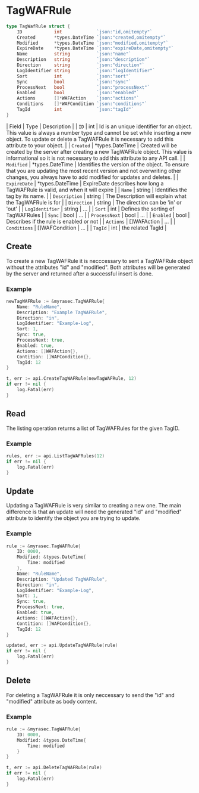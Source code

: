 # TagWAFRule

```go
type TagWafRule struct {
    ID            int             `json:"id,omitempty"`
    Created       *types.DateTime `json:"created,omitempty"`
    Modified      *types.DateTime `json:"modified,omitempty"`
    ExpireDate    *types.DateTime `json:"expireDate,omitempty"`
    Name          string          `json:"name"`
    Description   string          `json:"description"`
    Direction     string          `json:"direction"`
    LogIdentifier string          `json:"logIdentifier"`
    Sort          int             `json:"sort"`
    Sync          bool            `json:"sync"`
    ProcessNext   bool            `json:"processNext"`
    Enabled       bool            `json:"enabled"`
    Actions       []*WAFAction    `json:"actions"`
    Conditions    []*WAFCondition `json:"conditions"`
    TagId         int             `json:"tagId"`
}
```
| Field | Type | Description |
| `ID` | int | Id is an unique identifier for an object. This value is always a number type and cannot be set while inserting a new object. To update or delete a TagWAFRule it is necessary to add this attribute to your object. |
| `Created` | *types.DateTime | Created will be created by the server after creating a new TagWAFRule object. This value is informational so it is not necessary to add this attribute to any API call. |
| `Modified` | *types.DateTime | Identifies the version of the object. To ensure that you are updating the most recent version and not overwriting other changes, you always have to add modified for updates and deletes. |
| `ExpireDate` | *types.DateTime | ExpireDate describes how long a TagWAFRule is valid, and when it will expire |
| `Name` | string | Identifies the tag by its name. |
| `Description` | string | The Description will explain what the TagWAFRule is for |
| `Direction` | string | The direction can be 'in' or 'out' |
| `LogIdentifier` | string | ... |
| `Sort` | int | Defines the sorting of TagWAFRules |
| `Sync` | bool | ... |
| `ProcessNext` | bool | ... |
| `Enabled` | bool | Describes if the rule is enabled or not |
| `Actions` | []WAFAction | ... |
| `Conditions` | []WAFCondition | ... |
| `TagId` | int | the related TagId |

## Create
To create a new TagWAFRule it is necccessary to sent a TagWAFRule object without the attributes "id" and "modified". Both attributes will be generated by the server and returned after a successful insert is done.

### Example
```go
newTagWAFRule := &myrasec.TagWAFRule{
    Name: "RuleName",
    Description: "Example TagWAFRule",
    Direction: "in",
    LogIdentifier: "Example-Log",
    Sort: 1,
    Sync: true,
    ProcessNext: true,
    Enabled: true,
    Actions: []WAFAction{},
    Contition: []WAFCondition{},
    TagId: 12
}

t, err := api.CreateTagWAFRule(newTagWAFRule, 12)
if err != nil {
    log.Fatal(err)
}
```

## Read
The listing operation returns a list of TagWAFRules for the given TagID.

### Example
```go
rules, err := api.ListTagWAFRules(12)
if err != nil {
    log.Fatal(err)
}
```

## Update
Updating a TagWAFRule is very similar to creating a new one. The main difference is that an update will need the generated "id" and "modified" attribute to identify the object you are trying to update.

### Example
```go
rule := &myrasec.TagWAFRule{
    ID: 0000,
    Modified: &types.DateTime{
        Time: modified
    },
    Name: "RuleName",
    Description: "Updated TagWAFRule",
    Direction: "in",
    LogIdentifier: "Example-Log",
    Sort: 1,
    Sync: true,
    ProcessNext: true,
    Enabled: true,
    Actions: []WAFAction{},
    Contition: []WAFCondition{},
    TagId: 12
}

updated, err := api.UpdateTagWAFRule(rule)
if err != nil {
    log.Fatal(err)
}
```

## Delete
For deleting a TagWAFRule it is only neccessary to send the "id" and "modified" attribute as body content.

### Example
```go
rule := &myrasec.TagWAFRule{
    ID: 0000,
    Modified: &types.DateTime{
        Time: modified
    }
}

t, err := api.DeleteTagWAFRule(rule)
if err != nil {
    log.Fatal(err)
}
```
